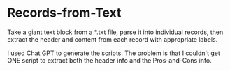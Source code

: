 # Records-from-Text
Take a giant text block from a *.txt file, parse it into individual records, then extract the header and content from each record with appropriate labels.

I used Chat GPT to generate the scripts. The problem is that I couldn't get ONE script to extract both the header info and the Pros-and-Cons info.
